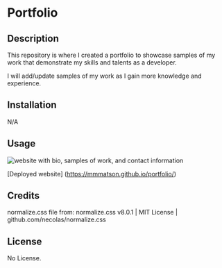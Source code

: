 # Portfolio

## Description

This repository is where I created a portfolio to showcase samples of my work that demonstrate my skills and talents as a developer.

I will add/update samples of my work as I gain more knowledge and experience.

## Installation

N/A

## Usage

![website with bio, samples of work, and contact information](assets/images/portfolio-screenshot.png)

[Deployed website] (https://mmmatson.github.io/portfolio/)

## Credits

normalize.css file from: normalize.css v8.0.1 | MIT License | github.com/necolas/normalize.css

## License

No License.